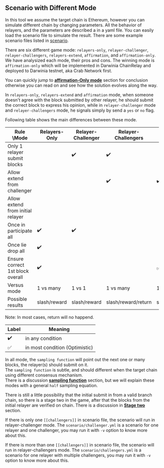 ## Scenario with Different Mode
In this tool we assume the target chain is Ethereum, however you can simulate different chain by changing parameters.
All the behavior of relayers, and the parameters are described a in a yaml file.   You can easily load the scenario file to simulate the result.  There are some example scenario files listed in [scenario](./scenario).

There are six different game mode: `relayers-only`, `relayer-challenger`, `relayer-challengers`, `relayers-extend`, `affirmation`, and `affirmation-only`.  We have analysized each mode, their pros and cons.  The winning mode is `affirmation-only` which will be implemented in Darwinia ChainRelay and deployed to Darwinia testnet, aka Crab Network first.

You can quickly jump to [**affirmation-Only mode**](#affirmation-only-mode) section for conclusion otherwise you can read on and see how the solution evolves along the way.

In `relayers-only`, `relayers-extend` and `affirmation` mode, when someone doesn't agree with the block submitted by other relayer, he should submit the correct block to express his opinion, while in `relayer-challenger` mode and `relayer-challengers` mode,  he signals simply by send a `yes` or `no` flag.


Following table shows the main differences between these mode.

| Rule \Mode                        | **Relayers-Only**  | **Relayer-Challenger** | **Relayer-Challengers** | **Relayers-Extend** | **affirmation/affirmation-Only** |
| --------------------------------- | ------------------ | ---------------------- | ----------------------- | ------------------- | -------------------------- |
| Only 1 relayer submit blocks      |                    | :heavy_check_mark:     | :heavy_check_mark:      |                     |                            |
| Allow extend from challenger      |                    |                        | :heavy_check_mark:      | :heavy_check_mark:  | :heavy_check_mark:         |
| Allow extend from initial relayer |                    |                        |                         |                     | :heavy_check_mark:         |
| Once in participate all           | :heavy_check_mark: | :heavy_check_mark:     |                         |                     |                            |
| Once lie drop all                 | :heavy_check_mark: |                        |                         |                     |                            |
| Ensure correct 1st block overall  | :heavy_check_mark: |                        |                         | :white_check_mark:  | :white_check_mark:         |
| Versus mode                       | 1 vs many          | 1 vs 1                 | 1 vs many               | 1 vs many           | many vs many               |
| Possible results                  | slash/reward       | slash/reward           | slash/reward/return     | slash/reward/return | slash/reward/return        |

Note: In most cases, return will no happend.

| Label              | Meaning                        |
|--------------------|--------------------------------|
| :heavy_check_mark: | in any condition               |
| :white_check_mark: | in most condition (Optimistic) |

In all mode, the `sampling function` will point out the next one or many blocks, the relayer(s) should submit on it.  
The `sampling function` is subtle, and should different when the target chain using different consensus mechanism.  
There is a discussion [**sampling function**](#sampling-function) section, but we will explain these modes with a general `half` sampling equation.

There is still a little possibility that the initial submit in from a valid branch chain,
so there is a stage two in the game, after that the blocks from the initial relayer are verified on chain.
There is a discussion in [**Stage two**](#stage-two) section.

If there is only one `[[challengers]]` in scenario file, the scenario will run in relayer-challenger mode.
The `scenario/challenger.yml` is a scenario for one relayer and one challenger, you may run it with `-v` option to know more about this.

If there is more than one `[[challengers]]` in scenario file, the scenario will run in relayer-challengers mode.
The `scenario/challengers.yml` is a scenario for one relayer with multiple challengers, you may run it with `-v` option to know more about this.